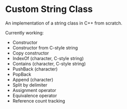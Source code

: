 # Custom String Class

An implementation of a string class in C++ from scratch.

Currently working:
- Constructor
- Constructor from C-style string
- Copy constructor
- IndexOf (character, C-style string)
- Contains (character, C-style string)
- PushBack (character)
- PopBack
- Append (character)
- Split by delimiter
- Assignment operator
- Equivalence operator
- Reference count tracking
